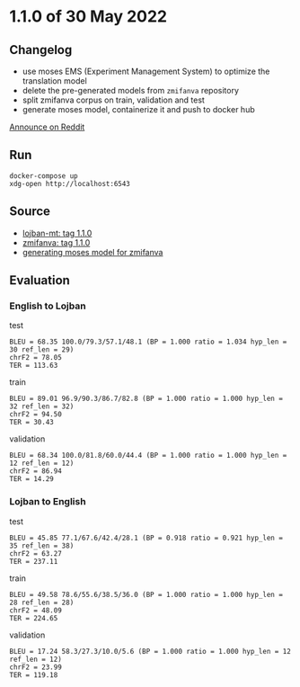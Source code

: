 # 1.1.0 of 30 May 2022

## Changelog

- use moses EMS (Experiment Management System) to optimize the translation model
- delete the pre-generated models from `zmifanva` repository
- split zmifanva corpus on train, validation and test
- generate moses model, containerize it and push to docker hub

[Announce on Reddit](https://www.reddit.com/r/lojban/comments/v28xbs/run_zmifanva_locally/)

## Run

```
docker-compose up
xdg-open http://localhost:6543
```

## Source

- [lojban-mt: tag 1.1.0](https://github.com/olpa/lojban-mt/tree/1.1.0)
- [zmifanva: tag 1.1.0](https://github.com/olpa/zmifanva/tree/1.1.0)
- [generating moses model for zmifanva](https://github.com/olpa/zmifanva/tree/1.1.0/moses_model/scripts)

## Evaluation

### English to Lojban

test
```
BLEU = 68.35 100.0/79.3/57.1/48.1 (BP = 1.000 ratio = 1.034 hyp_len = 30 ref_len = 29)
chrF2 = 78.05
TER = 113.63
```

train
```
BLEU = 89.01 96.9/90.3/86.7/82.8 (BP = 1.000 ratio = 1.000 hyp_len = 32 ref_len = 32)
chrF2 = 94.50
TER = 30.43
```

validation
```
BLEU = 68.34 100.0/81.8/60.0/44.4 (BP = 1.000 ratio = 1.000 hyp_len = 12 ref_len = 12)
chrF2 = 86.94
TER = 14.29
```

### Lojban to English

test
```
BLEU = 45.85 77.1/67.6/42.4/28.1 (BP = 0.918 ratio = 0.921 hyp_len = 35 ref_len = 38)
chrF2 = 63.27
TER = 237.11
```

train
```
BLEU = 49.58 78.6/55.6/38.5/36.0 (BP = 1.000 ratio = 1.000 hyp_len = 28 ref_len = 28)
chrF2 = 48.09
TER = 224.65
```

validation
```
BLEU = 17.24 58.3/27.3/10.0/5.6 (BP = 1.000 ratio = 1.000 hyp_len = 12 ref_len = 12)
chrF2 = 23.99
TER = 119.18
```

